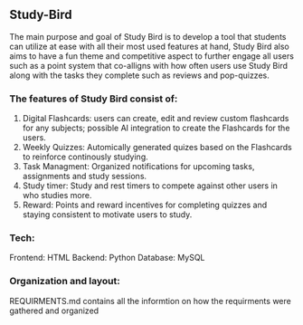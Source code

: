 ## Study-Bird
The main purpose and goal of Study Bird is to develop a tool that students can utilize at ease with all their most used features at hand, Study Bird also aims to have a fun theme and competitive aspect to further engage all users such as a point system that co-alligns with how often users use Study Bird along with the tasks they complete such as reviews and pop-quizzes.

### The features of Study Bird consist of:
1. Digital Flashcards: users can create, edit and review custom flashcards for any subjects; possible AI integration to create the Flashcards for the users.
2. Weekly Quizzes: Automically generated quizes based on the Flashcards to reinforce continously studying.
3. Task Managment: Organized notifications for upcoming tasks, assignments and study sessions.
4. Study timer: Study and rest timers to compete against other users in who studies more.
5. Reward: Points and reward incentives for completing quizzes and staying consistent to motivate users to study.

### Tech:
Frontend: HTML
Backend: Python
Database: MySQL

### Organization and layout:
REQUIRMENTS.md contains all the informtion on how the requirments were gathered and organized 

